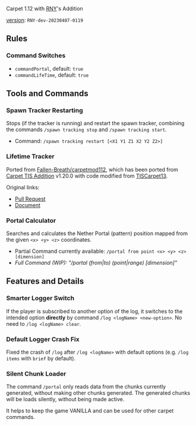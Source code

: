 Carpet 1.12 with [RNY](https://github.com/Rainyaphthyl)'s Addition

[version](src/carpet/CarpetSettings.java): `RNY-dev-20230407-0119`

## Rules

### Command Switches

- `commandPortal`, default: `true`
- `commandLifeTime`, default: `true`

## Tools and Commands

### Spawn Tracker Restarting

Stops (if the tracker is running) and restart the spawn tracker, combining the commands `/spawn tracking stop` and `/spawn tracking start`.

- Command: `/spawn tracking restart [<X1 Y1 Z1 X2 Y2 Z2>]`

### Lifetime Tracker

Ported from [Fallen-Breath/carpetmod112](https://github.com/Fallen-Breath/carpetmod112), which has been ported from [Carpet TIS Addition](https://github.com/TISUnion/Carpet-TIS-Addition) v1.20.0 with code modified from [TISCarpet13](https://github.com/TISUnion/TISCarpet113).

Original links:
- [Pull Request](https://github.com/gnembon/carpetmod112/pull/156)
- [Document](https://github.com/TISUnion/Carpet-TIS-Addition/blob/master/docs/commands.md#lifetime)

### Portal Calculator

Searches and calculates the Nether Portal (pattern) position mapped from the given `<x> <y> <z>` coordinates.

- Partial Command currently available: `/portal from point <x> <y> <z> [dimension]`
- *Full Command (WIP): "/portal (from|to) (point|range) <x> <y> <z> [dimension]"*

## Features and Details

### Smarter Logger Switch

If the player is subscribed to another option of the log, it switches to the intended option **directly** by command `/log <logName> <new-option>`. No need to `/log <logName> clear`.

### Default Logger Crash Fix

Fixed the crash of `/log` after `/log <logName>` with default options (e.g. `/log items` with `brief` by default).

### Silent Chunk Loader

The command `/portal` only reads data from the chunks currently generated, without making other chunks generated. The generated chunks will be loads silently, without being made active.

It helps to keep the game VANILLA and can be used for other carpet commands.
